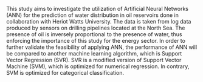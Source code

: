 This study aims to investigate the utilization of Artificial Neural Networks (ANN) for the prediction of 
water distribution in oil reservoirs done in collaboration with Heriot Watts University. The data is taken from log data produced
by sensors on drilling pipelines located at the North Sea. The presence of oil is inversely 
proportional to the presence of water, thus enforcing the importance of this study for the energy sector. In order to 
further validate the feasibility of applying ANN, the performance of ANN will be compared to another machine learning algorithm, 
which is Support Vector Regression (SVR). SVR is a modified version of Support Vector Machine (SVM), which is optimized 
for numerical regression. In contrary, SVM is optimized for categorical classification.
